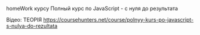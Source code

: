 homeWork курсу Полный курс по JavaScript - с нуля до результата

Відео: ТЕОРІЯ
https://coursehunters.net/course/polnyy-kurs-po-javascript-s-nulya-do-rezultata
